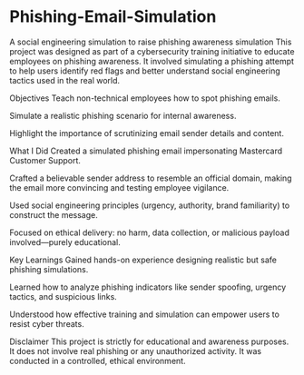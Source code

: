 # Phishing-Email-Simulation
A social engineering simulation to raise phishing awareness simulation
This project was designed as part of a cybersecurity training initiative to educate employees on phishing awareness. It involved simulating a phishing attempt to help users identify red flags and better understand social engineering tactics used in the real world.

Objectives
Teach non-technical employees how to spot phishing emails.

Simulate a realistic phishing scenario for internal awareness.

Highlight the importance of scrutinizing email sender details and content.

What I Did
Created a simulated phishing email impersonating Mastercard Customer Support.

Crafted a believable sender address to resemble an official domain, making the email more convincing and testing employee vigilance.

Used social engineering principles (urgency, authority, brand familiarity) to construct the message.

Focused on ethical delivery: no harm, data collection, or malicious payload involved—purely educational.

Key Learnings
Gained hands-on experience designing realistic but safe phishing simulations.

Learned how to analyze phishing indicators like sender spoofing, urgency tactics, and suspicious links.

Understood how effective training and simulation can empower users to resist cyber threats.

Disclaimer
This project is strictly for educational and awareness purposes. It does not involve real phishing or any unauthorized activity. It was conducted in a controlled, ethical environment.
